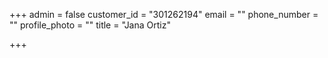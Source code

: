 +++
admin = false
customer_id = "301262194"
email = ""
phone_number = ""
profile_photo = ""
title = "Jana Ortiz"

+++
